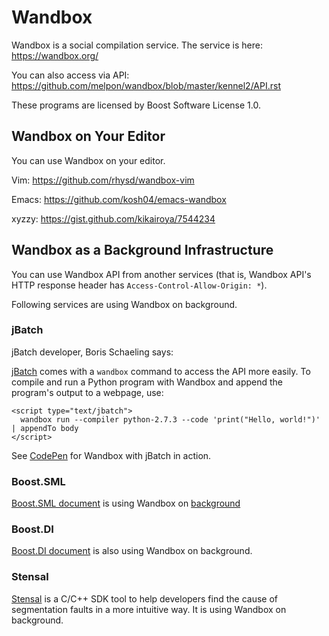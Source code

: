 # Wandbox

Wandbox is a social compilation service. The service is here: https://wandbox.org/

You can also access via API: https://github.com/melpon/wandbox/blob/master/kennel2/API.rst

These programs are licensed by Boost Software License 1.0.

## Wandbox on Your Editor

You can use Wandbox on your editor.

Vim: https://github.com/rhysd/wandbox-vim

Emacs: https://github.com/kosh04/emacs-wandbox

xyzzy: https://gist.github.com/kikairoya/7544234

## Wandbox as a Background Infrastructure

You can use Wandbox API from another services (that is, Wandbox API's HTTP response header has `Access-Control-Allow-Origin: *`).

Following services are using Wandbox on background.

### jBatch

jBatch developer, Boris Schaeling says:

[jBatch](http://iomash.com/) comes with a `wandbox` command to access the API more easily. To compile and run a Python program with Wandbox and append the program's output to a webpage, use:

```
<script type="text/jbatch">
  wandbox run --compiler python-2.7.3 --code 'print("Hello, world!")' | appendTo body
</script>
```

See [CodePen](http://codepen.io/iomash/pen/KwBEJG) for Wandbox with jBatch in action.


### Boost.SML

[Boost.SML document](http://boost-experimental.github.io/sml/examples/index.html) is using Wandbox on [background](https://github.com/boost-experimental/sml/blob/758ceb8646cb2eb56f2e121021c29fab55f24e92/js/cpp.js#L51)

### Boost.DI

[Boost.DI document](http://boost-experimental.github.io/di/examples/index.html) is also using Wandbox on background.

### Stensal

[Stensal](https://stensal.com/) is a C/C++ SDK tool to help developers find the cause of segmentation faults in a more intuitive way.
It is using Wandbox on background.

